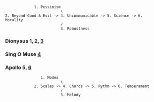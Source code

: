                  1. Pessimism
                             \
    2. Beyond Good & Evil -> 4. Uncommunicable -> 5. Science -> 6. Morality
                             /
                             3. Robustness

### Dionysus 1, 2, [3](https://en.wikipedia.org/wiki/Wolfgang_Amadeus_Mozart)
### Sing O Muse [4](https://en.wikipedia.org/wiki/Johann_Sebastian_Bach)
### Apollo 5, [6](https://en.wikipedia.org/wiki/George_Frideric_Handel)


                    1. Modes
                             \
                 2. Scales -> 4. Chords -> 5. Rythm -> 6. Temperament
                             /
                             3. Melody
